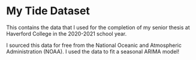# My Tide Dataset 
This contains the data that I used for the completion of my senior thesis at Haverford College in the 2020-2021 school year.

I sourced this data for free from the National Oceanic and Atmospheric Administration (NOAA). I used the data to fit a seasonal ARIMA model!


